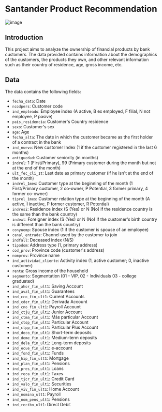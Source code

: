# Santander Product Recommendation
![image](https://user-images.githubusercontent.com/108088548/228598828-08fbe984-779a-4f1c-a9a5-6046be757e81.png)


## Introduction

This project aims to analyze the ownership of financial products by bank customers. The data provided contains information about the demographics of the customers, the products they own, and other relevant information such as their country of residence, age, gross income, etc.

## Data

The data contains the following fields:

- `fecha_dato`: Date
- `ncodpers`: Customer code
- `ind_empleado`: Employee index (A active, B ex employed, F filial, N not employee, P pasive)
- `pais_residencia`: Customer's Country residence
- `sexo`: Customer's sex
- `age`: Age
- `fecha_alta`: The date in which the customer became as the first holder of a contract in the bank
- `ind_nuevo`: New customer Index (1 if the customer registered in the last 6 months)
- `antiguedad`: Customer seniority (in months)
- `indrel`: 1 (First/Primary), 99 (Primary customer during the month but not at the end of the month)
- `ult_fec_cli_1t`: Last date as primary customer (if he isn't at the end of the month)
- `indrel_1mes`: Customer type at the beginning of the month (1 First/Primary customer, 2 co-owner, P Potential, 3 former primary, 4 former co-owner)
- `tiprel_1mes`: Customer relation type at the beginning of the month (A active, I inactive, P former customer, R Potential)
- `indresi`: Residence index (S (Yes) or N (No) if the residence country is the same than the bank country)
- `indext`: Foreigner index (S (Yes) or N (No) if the customer's birth country is different than the bank country)
- `conyuemp`: Spouse index (1 if the customer is spouse of an employee)
- `canal_entrada`: Channel used by the customer to join
- `indfall`: Deceased index (N/S)
- `tipodom`: Address type (1, primary address)
- `cod_prov`: Province code (customer's address)
- `nomprov`: Province name
- `ind_actividad_cliente`: Activity index (1, active customer; 0, inactive customer)
- `renta`: Gross income of the household
- `segmento`: Segmentation (01 - VIP, 02 - Individuals 03 - college graduated)
- `ind_ahor_fin_ult1`: Saving Account
- `ind_aval_fin_ult1`: Guarantees
- `ind_cco_fin_ult1`: Current Accounts
- `ind_cder_fin_ult1`: Derivada Account
- `ind_cno_fin_ult1`: Payroll Account
- `ind_ctju_fin_ult1`: Junior Account
- `ind_ctma_fin_ult1`: Más particular Account
- `ind_ctop_fin_ult1`: Particular Account
- `ind_ctpp_fin_ult1`: Particular Plus Account
- `ind_deco_fin_ult1`: Short-term deposits
- `ind_deme_fin_ult1`: Medium-term deposits
- `ind_dela_fin_ult1`: Long-term deposits
- `ind_ecue_fin_ult1`: e-account
- `ind_fond_fin_ult1`: Funds
- `ind_hip_fin_ult1`: Mortgage
- `ind_plan_fin_ult1`: Pensions
- `ind_pres_fin_ult1`: Loans
- `ind_reca_fin_ult1`: Taxes
- `ind_tjcr_fin_ult1`: Credit Card
- `ind_valo_fin_ult1`: Securities
- `ind_viv_fin_ult1`: Home Account
- `ind_nomina_ult1`: Payroll
- `ind_nom_pens_ult1`: Pensions
- `ind_recibo_ult1`: Direct Debit
